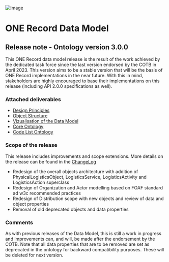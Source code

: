 ![image](https://user-images.githubusercontent.com/58464775/161543622-0c3ea890-b331-4a6b-86b7-fd41b08370eb.png)
# ONE Record Data Model

## Release note - Ontology version 3.0.0

This ONE Record data model release is the result of the work achieved by the dedicated task force since the last version endorsed by the COTB in April 2023. This version aims to be a stable version that will be the basis of ONE Record implementations in the near future. With this in mind, stakeholders are highly encouraged to base their implementations on this release (including API 2.0.0 specifications as well).

### Attached deliverables
* [Design Principles](https://github.com/IATA-Cargo/ONE-Record/blob/master/2023-12-standard/Data-Model/IATA-1RDM-DesignPrinciples.md)
* [Object Structure](https://github.com/IATA-Cargo/ONE-Record/blob/master/2023-12-standard/Data-Model/IATA-1R-DM-ObjectsStructure.md)
* [Vizualisation of the Data Model](https://github.com/IATA-Cargo/ONE-Record/blob/master/2023-12-standard/Data-Model/1R%20Data%20Model%20-%20December%202023%20-%203.0.0.pdf)
* [Core Ontology](https://github.com/IATA-Cargo/ONE-Record/blob/master/2023-12-standard/Data-Model/IATA-1R-DM-Ontology.ttl)
* [Code List Ontology](https://github.com/IATA-Cargo/ONE-Record/blob/master/2023-12-standard/Data-Model/IATA-1R-CCL-Ontology.ttl)

### Scope of the release
This release includes improvements and scope extensions. More details on the release can be found in the [ChangeLog](https://github.com/IATA-Cargo/ONE-Record/blob/master/December-2022-standard/Data-Model/IATA-1R-DM-ChangeLog-vCOTB-December2022.md)

* Redesign of the overall objects architecture with addition of PhysicalLogisticsObject, LogisticsService, LogisticsActivity and LogisticsAction superclass
* Redesign of Organization and Actor modelling based on FOAF standard ad w3c recommended practices
* Redesign of Distribution scope with new objects and review of data and object properties
* Removal of old deprecated objects and data properties

### Comments
As with previous releases of the Data Model, this is still a work in progress and improvements can, and will, be made after the endorsement by the COTB. Note that all data properties that are to be removed are set as deprecated in the ontology for backward compatibility purposes. These will be deleted for next version.

